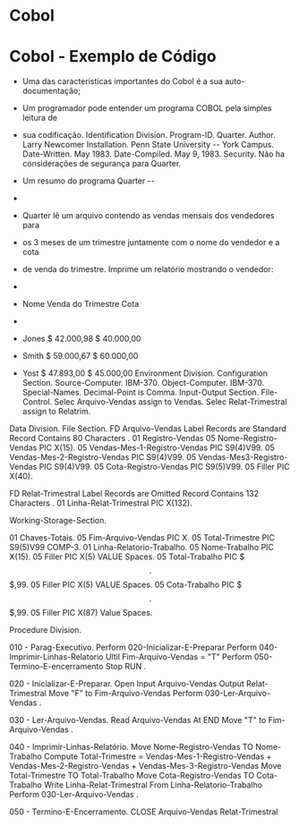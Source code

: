 # Cobol
# Cobol - Exemplo de Código

* Uma das caracteristicas importantes do Cobol é a sua auto-documentação; 
* Um programador pode entender um programa COBOL pela simples leitura de 
* sua codificação.
Identification Division.
Program-ID. Quarter.
Author. Larry Newcomer
Installation. Penn State University -- York Campus.
Date-Written. May 1983.
Date-Compiled. May 9, 1983.
Security. Não ha considerações de segurança para Quarter.
      
* Um resumo do programa Quarter --
*
* Quarter lê um arquivo contendo as vendas mensais dos vendedores para 
* os 3 meses de um trimestre juntamente com o nome do vendedor e a cota 
* de venda do trimestre.  Imprime um relatório mostrando o vendedor:
*
* Nome     Venda do Trimestre    Cota
* 
* Jones    $ 42.000,98           $ 40.000,00
* Smith    $ 59.000,67           $ 60.000,00
* Yost     $ 47.893,00           $ 45.000,00
Environment Division.
Configuration Section.
Source-Computer. IBM-370.
Object-Computer. IBM-370.
Special-Names. Decimal-Point is Comma.
Input-Output Section.
File-Control.
   Selec Arquivo-Vendas   assign to Vendas.
   Selec Relat-Trimestral assign to Relatrim.
   
Data Division.
File Section.
FD Arquivo-Vendas
   Label Records are Standard
   Record Contains 80 Characters
   .
01 Registro-Vendas
   05 Nome-Registro-Vendas         PIC X(15).
   05 Vendas-Mes-1-Registro-Vendas PIC S9(4)V99.
   05 Vendas-Mes-2-Registro-Vendas PIC S9(4)V99.
   05 Vendas-Mes3-Registro-Vendas  PIC S9(4)V99.
   05 Cota-Registro-Vendas         PIC S9(5)V99.
   05 Filler                       PIC X(40).
   
FD Relat-Trimestral
   Label Records are Omitted
   Record Contains 132 Characters
   .
01 Linha-Relat-Trimestral          PIC X(132).
      
Working-Storage-Section.
      
01 Chaves-Totais.
   05 Fim-Arquivo-Vendas           PIC X.
   05 Total-Trimestre              PIC S9(5)V99 COMP-3.
01 Linha-Relatorio-Trabalho.
   05 Nome-Trabalho                PIC X(15).
   05 Filler                       PIC X(5) VALUE Spaces.
   05 Total-Trabalho               PIC $$$.$$$,99.
   05 Filler                       PIC X(5) VALUE Spaces.
   05 Cota-Trabalho                PIC $$$.$$$,99.
   05 Filler                       PIC X(87) Value Spaces.
      
Procedure Division.
      
010 - Parag-Executivo.
      Perform 020-Inicializar-E-Preparar
      Perform 040-Imprimir-Linhas-Relatorio
         Ultil Fim-Arquivo-Vendas = "T"
      Perform 050-Termino-E-encerramento
      Stop RUN
      .
      
020 - Inicializar-E-Preparar.
      Open Input Arquivo-Vendas
           Output Relat-Trimestral
      Move "F" to Fim-Arquivo-Vendas
      Perform 030-Ler-Arquivo-Vendas
      .
      
030 - Ler-Arquivo-Vendas.
      Read Arquivo-Vendas
           At END
                 Move "T" to Fim-Arquivo-Vendas
      .
      
040 - Imprimir-Linhas-Relatório.
      Move Nome-Registro-Vendas TO Nome-Trabalho
      Compute Total-Trimestre = Vendas-Mes-1-Registro-Vendas
                              + Vendas-Mes-2-Registro-Vendas
                              + Vendas-Mes-3-Registro-Vendas
      Move Total-Trimestre TO Total-Trabalho
      Move Cota-Registro-Vendas TO Cota-Trabalho
      Write Linha-Relat-Trimestral
            From Linha-Relatorio-Trabalho
      Perform 030-Ler-Arquivo-Vendas
      .
      
050 - Termino-E-Encerramento.
      CLOSE Arquivo-Vendas
            Relat-Trimestral
      
